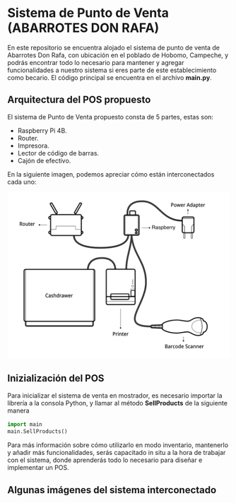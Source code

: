 # Sistema de Punto de Venta (ABARROTES DON RAFA)
En este repositorio se encuentra alojado el sistema de punto de venta de Abarrotes Don Rafa, con ubicación en el poblado de Hobomo, Campeche, y podrás encontrar todo lo necesario para mantener y agregar funcionalidades a nuestro sistema si eres parte de este establecimiento como becario. El código principal se encuentra en el archivo **main.py**.

## Arquitectura del POS propuesto
El sistema de Punto de Venta propuesto consta de 5 partes, estas son:

- Raspberry Pi 4B.
- Router.
- Impresora.
- Lector de código de barras.
- Cajón de efectivo.

En la siguiente imagen, podemos apreciar cómo están interconectados cada uno:

![alt text](https://github.com/devnull404/inventory/blob/main/assets/setup.png)


## Inizialización del POS
Para inicializar el sistema de venta en mostrador, es necesario importar la librería a la consola Python, y llamar al método **SellProducts** de la siguiente manera

```python
import main
main.SellProducts()
```

Para más información sobre cómo utilizarlo en modo inventario, mantenerlo y añadir más funcionalidades, serás capacitado in situ a la hora de trabajar con el sistema, donde aprenderás todo lo necesario para diseñar e implementar un POS.

## Algunas imágenes del sistema interconectado

